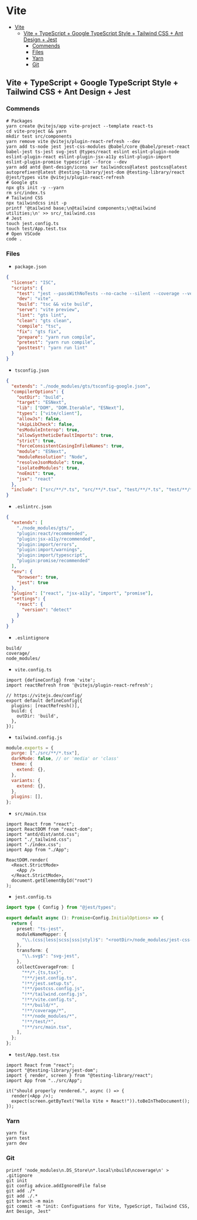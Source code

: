 # Vite

- [Vite](#vite)
  - [Vite + TypeScript + Google TypeScript Style + Tailwind CSS + Ant Design + Jest](#vite--typescript--google-typescript-style--tailwind-css--ant-design--jest)
    - [Commends](#commends)
    - [Files](#files)
    - [Yarn](#yarn)
    - [Git](#git)

## Vite + TypeScript + Google TypeScript Style + Tailwind CSS + Ant Design + Jest

### Commends

```fish
# Packages
yarn create @vitejs/app vite-project --template react-ts
cd vite-project && yarn
mkdir test src/components
yarn remove vite @vitejs/plugin-react-refresh --dev
yarn add ts-node jest jest-css-modules @babel/core @babel/preset-react babel-jest ts-jest svg-jest @types/react eslint eslint-plugin-node eslint-plugin-react eslint-plugin-jsx-a11y eslint-plugin-import eslint-plugin-promise typescript --force --dev
yarn add antd @ant-design/icons swr tailwindcss@latest postcss@latest autoprefixer@latest @testing-library/jest-dom @testing-library/react @jest/types vite @vitejs/plugin-react-refresh
# Google gts
npx gts init -y --yarn
rm src/index.ts
# Tailwind CSS
npx tailwindcss init -p
printf '@tailwind base;\n@tailwind components;\n@tailwind utilities;\n' >> src/_tailwind.css
# Jest
touch jest.config.ts
touch test/App.test.tsx
# Open VSCode
code .
```

### Files

- `package.json`

```json
{
  "license": "ISC",
  "scripts": {
    "test": "jest --passWithNoTests --no-cache --silent --coverage --verbose --watchAll=false",
    "dev": "vite",
    "build": "tsc && vite build",
    "serve": "vite preview",
    "lint": "gts lint",
    "clean": "gts clean",
    "compile": "tsc",
    "fix": "gts fix",
    "prepare": "yarn run compile",
    "pretest": "yarn run compile",
    "posttest": "yarn run lint"
  }
}
```

- `tsconfig.json`

```json
{
  "extends": "./node_modules/gts/tsconfig-google.json",
  "compilerOptions": {
    "outDir": "build",
    "target": "ESNext",
    "lib": ["DOM", "DOM.Iterable", "ESNext"],
    "types": ["vite/client"],
    "allowJs": false,
    "skipLibCheck": false,
    "esModuleInterop": true,
    "allowSyntheticDefaultImports": true,
    "strict": true,
    "forceConsistentCasingInFileNames": true,
    "module": "ESNext",
    "moduleResolution": "Node",
    "resolveJsonModule": true,
    "isolatedModules": true,
    "noEmit": true,
    "jsx": "react"
  },
  "include": ["src/**/*.ts", "src/**/*.tsx", "test/**/*.ts", "test/**/*.tsx"]
}
```

- `.eslintrc.json`

```json
{
  "extends": [
    "./node_modules/gts/",
    "plugin:react/recommended",
    "plugin:jsx-a11y/recommended",
    "plugin:import/errors",
    "plugin:import/warnings",
    "plugin:import/typescript",
    "plugin:promise/recommended"
  ],
  "env": {
    "browser": true,
    "jest": true
  },
  "plugins": ["react", "jsx-a11y", "import", "promise"],
  "settings": {
    "react": {
      "version": "detect"
    }
  }
}
```

- `.eslintignore`

```text
build/
coverage/
node_modules/
```

- `vite.config.ts`

```typesctipt
import {defineConfig} from 'vite';
import reactRefresh from '@vitejs/plugin-react-refresh';

// https://vitejs.dev/config/
export default defineConfig({
  plugins: [reactRefresh()],
  build: {
    outDir: 'build',
  },
});
```

- `tailwind.config.js`

```javascript
module.exports = {
  purge: ["./src/**/*.tsx"],
  darkMode: false, // or 'media' or 'class'
  theme: {
    extend: {},
  },
  variants: {
    extend: {},
  },
  plugins: [],
};
```

- `src/main.tsx`

```tsx
import React from "react";
import ReactDOM from "react-dom";
import "antd/dist/antd.css";
import "./_tailwind.css";
import "./index.css";
import App from "./App";

ReactDOM.render(
  <React.StrictMode>
    <App />
  </React.StrictMode>,
  document.getElementById("root")
);
```

- `jest.config.ts`

```typescript
import type { Config } from "@jest/types";

export default async (): Promise<Config.InitialOptions> => {
  return {
    preset: "ts-jest",
    moduleNameMapper: {
      "\\.(css|less|scss|sss|styl)$": "<rootDir>/node_modules/jest-css-modules",
    },
    transform: {
      "\\.svg$": "svg-jest",
    },
    collectCoverageFrom: [
      "**/*.{ts,tsx}",
      "!**/jest.config.ts",
      "!**/jest.setup.ts",
      "!**/postcss.config.js",
      "!**/tailwind.config.js",
      "!**/vite.config.ts",
      "!**/build/*",
      "!**/coverage/*",
      "!**/node_modules/*",
      "!**/test/*",
      "!**/src/main.tsx",
    ],
  };
};
```

- `test/App.test.tsx`

```tsx
import React from "react";
import "@testing-library/jest-dom";
import { render, screen } from "@testing-library/react";
import App from "../src/App";

it("should properly rendered.", async () => {
  render(<App />);
  expect(screen.getByText("Hello Vite + React!")).toBeInTheDocument();
});
```

### Yarn

```fish
yarn fix
yarn test
yarn dev
```

### Git

```fish
printf 'node_modules\n.DS_Store\n*.local\nbuild\ncoverage\n' > .gitignore
git init
git config advice.addIgnoredFile false
git add ./*
git add ./.*
git branch -m main
git commit -m "init: Configuations for Vite, TypeScript, Tailwind CSS, Ant Design, Jest"
```
